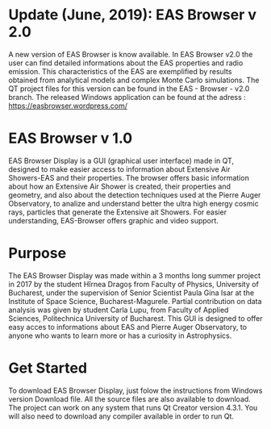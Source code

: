 # Update (June, 2019): EAS Browser v 2.0

A new version of EAS Browser is know available. In EAS Browser v2.0 the user can find detailed informations about the EAS properties and radio emission. This characteristics of the EAS are exemplified by results obtained from analytical models and complex Monte Carlo simulations. The QT project files for this version can be found in the EAS - Browser - v2.0 branch. The released Windows application can be found at the adress : https://easbrowser.wordpress.com/

# EAS Browser v 1.0

EAS Browser Display is a GUI (graphical user interface) made in QT, designed to make easier access to information about Extensive Air Showers-EAS and their properties. The browser offers basic information about how an Extensive Air Shower is created, their properties and geometry, and also about the detection techniques used at the Pierre Auger Observatory, to analize and understand better the ultra high energy cosmic rays, particles that generate the Extensive ait Showers.
For easier understanding, EAS-Browser offers graphic and video support. 

# Purpose

The EAS Browser Display was made within a 3 months long summer project in 2017 by the student Hîrnea Dragoș from Faculty of Physics, University of Bucharest, under the supervision of Senior Scientist Paula Gina Isar at the Institute of Space Science, Bucharest-Magurele. Partial contribution on data analysis was given by student Carla Lupu, from Faculty of Applied Sciences, Politechnica University of Bucharest. This GUI is designed to offer easy acces to informations about EAS and Pierre Auger Observatory, to anyone who wants to learn more or has a curiosity in Astrophysics.

# Get Started

To download EAS Browser Display, just folow the instructions from Windows version Download file.
All the source files are also available to download. The project can work on any system that runs Qt Creator version 4.3.1.
You will also need to download any compiler available in order to run Qt.
